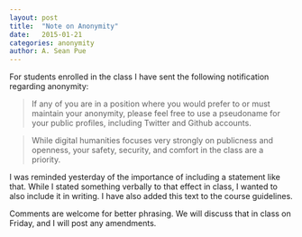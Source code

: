 ```yaml
---
layout: post
title:  "Note on Anonymity"
date:   2015-01-21
categories: anonymity
author: A. Sean Pue
---
```


For students enrolled in the class I have sent the following notification regarding anonymity:

> If any of you are in a position where you would prefer to or must maintain your anonymity, please feel free to use a pseudoname for your public profiles, including Twitter and Github accounts.

>While digital humanities focuses very strongly on publicness and openness, your safety, security, and comfort in the class are a priority.

I was reminded yesterday of the importance of including a statement like that. While I stated something verbally to that effect in class, I wanted to also include it in writing.  I have also added this text to the course guidelines.

Comments are welcome for better phrasing. We will discuss that in class on Friday, and I will post any amendments.
